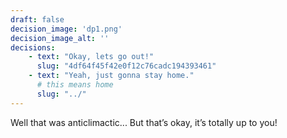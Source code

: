 ```yaml
---
draft: false
decision_image: 'dp1.png'
decision_image_alt: ''
decisions:
    - text: "Okay, lets go out!"
      slug: "4df64f45f42e0f12c76cadc194393461"
    - text: "Yeah, just gonna stay home."
      # this means home
      slug: "../"
---
```

Well that was anticlimactic... But that’s okay, it’s totally up to you!